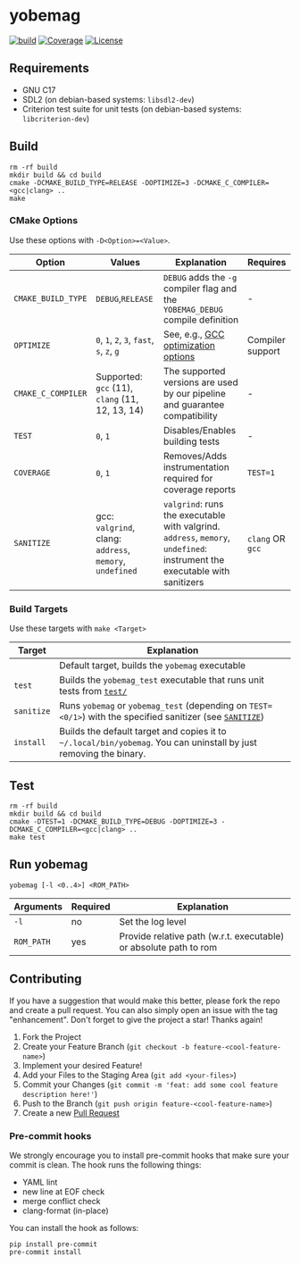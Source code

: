 # yobemag

[![build](https://github.com/benzammour/yobemag/actions/workflows/sonarcloud.yml/badge.svg?branch=main)](https://github.com/Benzammour/yobemag/actions)
[![Coverage](https://sonarcloud.io/api/project_badges/measure?project=Benzammour_yobemag&metric=coverage)](https://sonarcloud.io/summary/new_code?id=Benzammour_yobemag)
[![License](https://img.shields.io/github/license/Benzammour/yobemag)](https://github.com/Benzammour/yobemag/blob/main/LICENSE)

## Requirements

- GNU C17
- SDL2 (on debian-based systems: `libsdl2-dev`)
- Criterion test suite for unit tests (on debian-based systems: `libcriterion-dev`)

## Build

```shell
rm -rf build
mkdir build && cd build
cmake -DCMAKE_BUILD_TYPE=RELEASE -DOPTIMIZE=3 -DCMAKE_C_COMPILER=<gcc|clang> ..
make
```

### CMake Options

Use these options with `-D<Option>=<Value>`.

| Option             | Values                                                   | Explanation                                                                                                                   | Requires         |
|--------------------|----------------------------------------------------------|-------------------------------------------------------------------------------------------------------------------------------|------------------|
| `CMAKE_BUILD_TYPE` | `DEBUG`,`RELEASE`                                        | `DEBUG` adds the `-g` compiler flag and the `YOBEMAG_DEBUG` compile definition                                                | -                |
| `OPTIMIZE`         | `0`, `1`, `2`, `3`, `fast`, `s`, `z`, `g`                | See, e.g., [GCC optimization options](https://gcc.gnu.org/onlinedocs/gcc/Optimize-Options.html)                               | Compiler support |
| `CMAKE_C_COMPILER` | Supported: `gcc` (11), `clang` (11, 12, 13, 14)          | The supported versions are used by our pipeline and guarantee compatibility                                                   | -                |
| `TEST`             | `0`, `1`                                                 | Disables/Enables building tests                                                                                               | -                |
| `COVERAGE`         | `0`, `1`                                                 | Removes/Adds instrumentation required for coverage reports                                                                    | `TEST=1`         |
| `SANITIZE`         | gcc: `valgrind`, clang: `address`, `memory`, `undefined` | `valgrind`: runs the executable with valgrind.<br>`address`, `memory`, `undefined`: instrument the executable with sanitizers | `clang` OR `gcc` |

### Build Targets

Use these targets with `make <Target>`

| Target     | Explanation                                                                                                                    |
|------------|--------------------------------------------------------------------------------------------------------------------------------|
|            | Default target, builds the `yobemag` executable                                                                                |
| `test`     | Builds the `yobemag_test` executable that runs unit tests from [`test/`](https://github.com/Benzammour/yobemag/tree/main/test) |
| `sanitize` | Runs `yobemag` or `yobemag_test` (depending on `TEST=<0/1>`) with the specified sanitizer (see [`SANITIZE`](#CMake-Options))   |
| `install`  | Builds the default target and copies it to `~/.local/bin/yobemag`. You can uninstall by just removing the binary.              |

## Test

```shell
rm -rf build
mkdir build && cd build
cmake -DTEST=1 -DCMAKE_BUILD_TYPE=DEBUG -DOPTIMIZE=3 -DCMAKE_C_COMPILER=<gcc|clang> ..
make test
```

## Run yobemag

```shell
yobemag [-l <0..4>] <ROM_PATH>
```

| Arguments  | Required | Explanation                                                       |
|------------|----------|-------------------------------------------------------------------|
| `-l`       | no       | Set the log level                                                 |
| `ROM_PATH` | yes      | Provide relative path (w.r.t. executable) or absolute path to rom |

## Contributing

If you have a suggestion that would make this better, please fork the repo and create a pull request.
You can also simply open an issue with the tag "enhancement".
Don't forget to give the project a star! Thanks again!

1. Fork the Project
2. Create your Feature Branch (`git checkout -b feature-<cool-feature-name>`)
3. Implement your desired Feature!
4. Add your Files to the Staging Area (`git add <your-files>`)
5. Commit your Changes (`git commit -m 'feat: add some cool feature description here!'`)
6. Push to the Branch (`git push origin feature-<cool-feature-name>`)
7. Create a new [Pull Request](https://github.com/benzammour/yobemag/pulls)

### Pre-commit hooks

We strongly encourage you to install pre-commit hooks that make sure your commit is clean.
The hook runs the following things:

- YAML lint
- new line at EOF check
- merge conflict check
- clang-format (in-place)

You can install the hook as follows:

```shell
pip install pre-commit
pre-commit install
```
